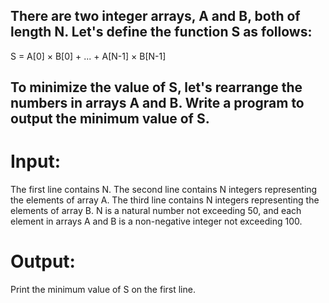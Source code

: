 ## There are two integer arrays, A and B, both of length N. Let's define the function S as follows:

S = A[0] × B[0] + ... + A[N-1] × B[N-1]

## To minimize the value of S, let's rearrange the numbers in arrays A and B. Write a program to output the minimum value of S.

# Input:

The first line contains N. The second line contains N integers representing the elements of array A. The third line contains N integers representing the elements of array B. N is a natural number not exceeding 50, and each element in arrays A and B is a non-negative integer not exceeding 100.

# Output:

Print the minimum value of S on the first line.
